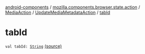 [android-components](../../../index.md) / [mozilla.components.browser.state.action](../../index.md) / [MediaAction](../index.md) / [UpdateMediaMetadataAction](index.md) / [tabId](./tab-id.md)

# tabId

`val tabId: `[`String`](https://kotlinlang.org/api/latest/jvm/stdlib/kotlin/-string/index.html) [(source)](https://github.com/mozilla-mobile/android-components/blob/master/components/browser/state/src/main/java/mozilla/components/browser/state/action/BrowserAction.kt#L456)